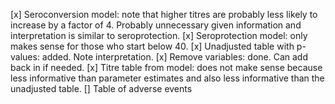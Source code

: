 [x] Seroconversion model: note that higher titres are probably less likely to
increase by a factor of 4.
Probably unnecessary given information and interpretation is similar to seroprotection.
[x] Seroprotection model: only makes sense for those who start below 40.
[x] Unadjusted table with p-values: added. Note interpretation.
[x] Remove variables: done. Can add back in if needed.
[x] Titre table from model: does not make sense because less informative
than parameter estimates and also less informative than the unadjusted table.
[] Table of adverse events
